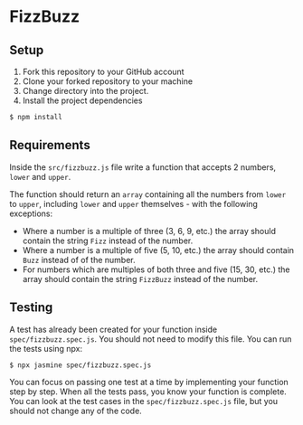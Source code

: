 # FizzBuzz

## Setup

1. Fork this repository to your GitHub account
2. Clone your forked repository to your machine
3. Change directory into the project.
4. Install the project dependencies

```sh
$ npm install
```

## Requirements

Inside the `src/fizzbuzz.js` file write a function that accepts 2 numbers, `lower` and `upper`. 

The function should return an `array` containing all the numbers from `lower` to `upper`, including `lower` and `upper` themselves - with the following exceptions:

* Where a number is a multiple of three (3, 6, 9, etc.) 
the array should contain the string `Fizz` instead of the number. 
* Where a number is a multiple of five (5, 10, etc.) 
the array should contain `Buzz` instead of of the number. 
* For numbers which are multiples of both three and five (15, 30, etc.) the array should contain the string `FizzBuzz` instead of the number.

## Testing
A test has already been created for your function inside
`spec/fizzbuzz.spec.js`. You should not need to modify this file. You can run the tests using npx:

```sh
$ npx jasmine spec/fizzbuzz.spec.js
```

You can focus on passing one test at a time by implementing your function step by step. When all the tests pass, you know your function is complete. You can look at the test cases in the `spec/fizzbuzz.spec.js` file, but you should not change any of the code.